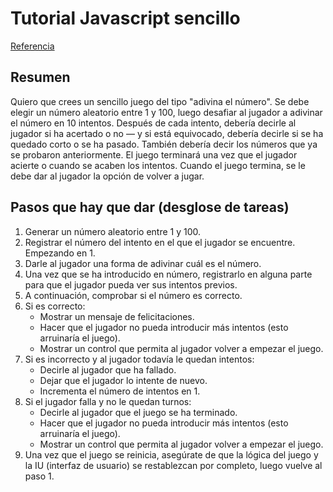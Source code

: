 # Tutorial Javascript sencillo

[Referencia](https://developer.mozilla.org/es/docs/Learn/JavaScript/First_steps/A_first_splash)

## Resumen

Quiero que crees un sencillo juego del tipo "adivina el número". Se debe elegir un número aleatorio entre 1 y 100, luego desafiar al jugador a adivinar el número en 10 intentos. Después de cada intento, debería decirle al jugador si ha acertado o no — y si está equivocado, debería decirle si se ha quedado corto o se ha pasado. También debería decir los números que ya se probaron anteriormente. El juego terminará una vez que el jugador acierte o cuando se acaben los intentos. Cuando el juego termina, se le debe dar al jugador la opción de volver a jugar.

## Pasos que hay que dar (desglose de tareas)

1. Generar un número aleatorio entre 1 y 100.
2. Registrar el número del intento en el que el jugador se encuentre. Empezando en 1.
3. Darle al jugador una forma de adivinar cuál es el número.
4. Una vez que se ha introducido en número, registrarlo en alguna parte para que el jugador pueda ver sus intentos previos.
5. A continuación, comprobar si el número es correcto.
6. Si es correcto:
    - Mostrar un mensaje de felicitaciones.
    - Hacer que el jugador no pueda introducir más intentos (esto arruinaría el juego).
    - Mostrar un control que permita al jugador volver a empezar el juego.
7. Si es incorrecto y al jugador todavía le quedan intentos:
    - Decirle al jugador que ha fallado.
    - Dejar que el jugador lo intente de nuevo.
    - Incrementa el número de intentos en 1.
8. Si el jugador falla y no le quedan turnos:
    - Decirle al jugador que el juego se ha terminado.
    - Hacer que el jugador no pueda introducir más intentos (esto arruinaría el juego).
    - Mostrar un control que permita al jugador volver a empezar el juego.
9. Una vez que el juego se reinicia, asegúrate de que la lógica del juego y la IU (interfaz de usuario) se restablezcan por completo, luego vuelve al paso 1.
